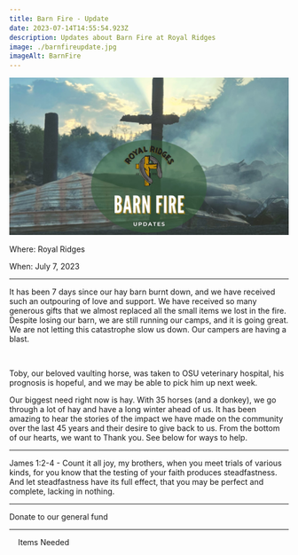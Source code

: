 ```yaml
---
title: Barn Fire - Update
date: 2023-07-14T14:55:54.923Z
description: Updates about Barn Fire at Royal Ridges
image: ./barnfireupdate.jpg
imageAlt: BarnFire
---
```


![BarnFire](barnfireupdate.jpg 'BarnFire')

<div className="text-center">
<p className="my-2"><span className="font-semibold">Where:&nbsp;</span>Royal Ridges</p>
<p className="mb-2"><span className="font-semibold">When:&nbsp;</span>July 7, 2023</p>
</div>
<hr />
<p className="my-4">It has been 7 days since our hay barn burnt down, and we have received such an outpouring of love and support. We have received so many generous gifts that we almost replaced all the small items we lost in the fire. Despite losing our barn, we are still running our camps, and it is going great. We are not letting this catastrophe slow us down. Our campers are having a blast.</p> 
<p className="my-4">Toby, our beloved vaulting horse, was taken to OSU veterinary hospital, his prognosis is hopeful, and we may be able to pick him up next week.</p>
<p className="my-4">Our biggest need right now is hay. With 35 horses (and a donkey), we go through a lot of hay and have a long winter ahead of us. It has been amazing to hear the stories of the impact we have made on the community over the last 45 years and their desire to give back to us. From the bottom of our hearts, we want to Thank you. See below for ways to help.</p>
<hr />
<p className="my-4">James 1:2-4 - Count it all joy, my brothers, when you meet trials of various kinds, for you know that the testing of your faith produces steadfastness.  And let steadfastness have its full effect, that you may be perfect and complete, lacking in nothing.</p>
<hr />
<div className='text-center mt-4'>
<a         
    href='https://www.ultracamp.com/donations/donationintention.aspx?idCamp=1145&campCode=151'
    className='text-green-200 hover:text-indigo-400 hover:underline font-cursive text-2xl'
    target='_blank' 
    rel='noopener noreferrer'
>Donate to our general fund</a>
</div>
<hr />
<div className='text-center mt-4'>
    <a 
        href='https://www.amazon.com/hz/wishlist/ls/3D5MD2FK1UZCD/ref=hz_ls_biz_ex?fbclid=IwAR2BzHqvvztyFsUB3pFYiW9wk1hrmSpqAJe6i1DaIbiBwJoHUgeAw3TtaUo'
        className='text-green-200 hover:text-indigo-400 hover:underline font-cursive text-2xl'
        target='_blank' 
        rel='noopener noreferrer'
>Items Needed</a>
</div>
